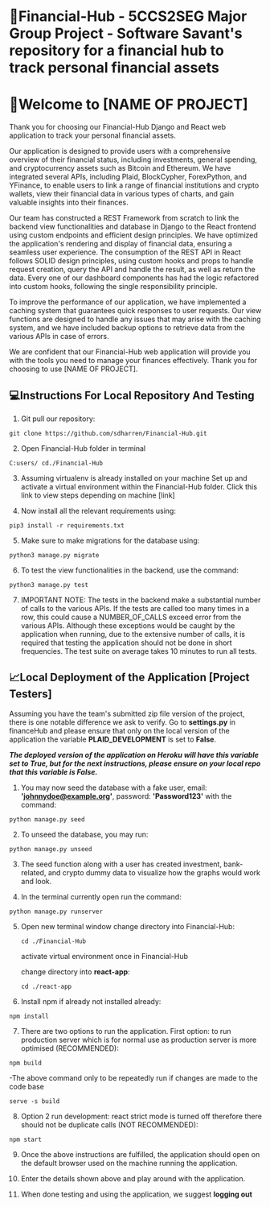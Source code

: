# 🏦Financial-Hub - 5CCS2SEG Major Group Project - Software Savant's repository for a financial hub to track personal financial assets

# 👋Welcome to [NAME OF PROJECT]
Thank you for choosing our Financial-Hub Django and React web application to track your personal financial assets.

Our application is designed to provide users with a comprehensive overview of their financial status, including investments, general spending, and cryptocurrency assets such as Bitcoin and Ethereum. We have integrated several APIs, including Plaid, BlockCypher, ForexPython, and YFinance, to enable users to link a range of financial institutions and crypto wallets, view their financial data in various types of charts, and gain valuable insights into their finances.

Our team has constructed a REST Framework from scratch to link the backend view functionalities and database in Django to the React frontend using custom endpoints and efficient design principles. We have optimized the application's rendering and display of financial data, ensuring a seamless user experience. The consumption of the REST API in React follows SOLID design principles, using custom hooks and props to handle request creation, query the API and handle the result, as well as return the data. Every one of our dashboard components has had the logic refactored into custom hooks, following the single responsibility principle.

To improve the performance of our application, we have implemented a caching system that guarantees quick responses to user requests. Our view functions are designed to handle any issues that may arise with the caching system, and we have included backup options to retrieve data from the various APIs in case of errors.

We are confident that our Financial-Hub web application will provide you with the tools you need to manage your finances effectively. Thank you for choosing to use [NAME OF PROJECT].

## 💻Instructions For Local Repository And Testing

1. Git pull our repository:
```
git clone https://github.com/sdharren/Financial-Hub.git
```

2. Open Financial-Hub folder in terminal
```
C:users/ cd./Financial-Hub
```

3. Assuming virtualenv is already installed on your machine Set up and activate a virtual environment within the Financial-Hub folder. Click this link to view steps depending on machine [link]

4. Now install all the relevant requirements using:
```
pip3 install -r requirements.txt
```

5. Make sure to make migrations for the database using:
```
python3 manage.py migrate
```

6. To test the view functionalities in the backend, use the command:
```
python3 manage.py test
```

7. IMPORTANT NOTE: The tests in the backend make a substantial number of calls to the various APIs. If the tests are called too many times in a row, this could cause a NUMBER_OF_CALLS exceed error from the various APIs. Although these exceptions would be caught by the application when running, due to the extensive number of calls, it is required that testing the application should not be done in short frequencies. The test suite on average takes 10 minutes to run all tests.

## 📈Local Deployment of the Application [Project Testers]
Assuming you have the team's submitted zip file version of the project, there is one notable difference we ask to verify. Go to **settings.py** in financeHub and please ensure that only on the local version of the application the variable **PLAID_DEVELOPMENT** is set to **False**.

***The deployed version of the application on Heroku will have this variable set to True, but for the next instructions, please ensure on your local repo that this variable is False.***

1. You may now seed the database with a fake user, email: **'johnnydoe@example.org'**, password: **'Password123'** with the command:
```
python manage.py seed
```

2. To unseed the database, you may run:
```
python manage.py unseed
```

3. The seed function along with a user has created investment, bank-related, and crypto dummy data to visualize how the graphs would work and look.

4. In the terminal currently open run the command:
```
python manage.py runserver
```

5. Open new terminal window
   change directory into Financial-Hub:
   ```
   cd ./Financial-Hub
   ```

   activate virtual environment once in Financial-Hub

   change directory into **react-app**:
   ```
   cd ./react-app
   ```

6. Install npm if already not installed already:
```
npm install
```

7. There are two options to run the application.
First option: to run production server which is for normal use as production server is more optimised (RECOMMENDED):
```
npm build
```

-The above command only to be repeatedly run if changes are made to the code base

```
serve -s build
```

8. Option 2 run development: react strict mode is turned off therefore there should not be duplicate calls (NOT RECOMMENDED):

```
npm start
```

9. Once the above instructions are fulfilled, the application should open on the default browser used on the machine running the application.

10. Enter the details shown above and play around with the application.

11. When done testing and using the application, we suggest **logging out**
